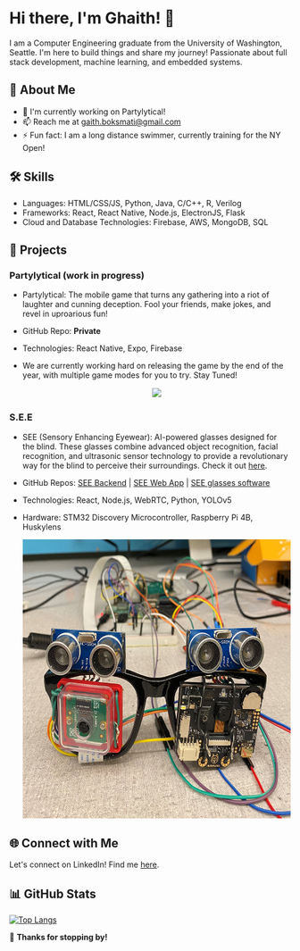 # Hi there, I'm Ghaith! 👋

I am a Computer Engineering graduate from the University of Washington, Seattle. I'm here to build things and share my journey! Passionate about full stack development, machine learning, and embedded systems.

## 🚀 About Me

- 🔭 I'm currently working on Partylytical!
- 📫 Reach me at gaith.boksmati@gmail.com
- ⚡ Fun fact: I am a long distance swimmer, currently training for the NY Open!

## 🛠️ Skills

- Languages: HTML/CSS/JS, Python, Java, C/C++, R, Verilog
- Frameworks: React, React Native, Node.js, ElectronJS, Flask
- Cloud and Database Technologies: Firebase, AWS, MongoDB, SQL

## 🚀 Projects

### Partylytical (work in progress)

- Partylytical: The mobile game that turns any gathering into a riot of laughter and cunning deception. Fool your friends, make jokes, and revel in uproarious fun!
- GitHub Repo: **Private**
- Technologies: React Native, Expo, Firebase
- We are currently working hard on releasing the game by the end of the year, with multiple game modes for you to try. Stay Tuned!
  

  <div align="center" style="margin-top: 15px; margin-bottom: 15px;">
    <img src="https://github.com/gboksm11/gboksm11/blob/main/partylytical-gameplay.gif" height="500" borderRadius="20">
  </div>

  
### S.E.E

- SEE (Sensory Enhancing Eyewear): AI-powered glasses designed for the blind. These glasses combine advanced object recognition, facial recognition, and ultrasonic sensor technology to provide a revolutionary way for the blind to perceive their surroundings. Check it out [here](https://gboksm11.github.io/SEE-Info/).
- GitHub Repos: [SEE Backend](https://github.com/gboksm11/SEE-Backend) | [SEE Web App](https://github.com/varunven/see-face-recognition) | [SEE glasses software](https://github.com/varunven/EE475Capstone)
- Technologies: React, Node.js, WebRTC, Python, YOLOv5
- Hardware: STM32 Discovery Microcontroller, Raspberry Pi 4B, Huskylens

  
  <div align="center" style="margin: 15">
    <img src="https://github.com/gboksm11/gboksm11/blob/main/see-banner.jpg" height="500" width="750">
  </div>

  
## 🌐 Connect with Me
Let's connect on LinkedIn! Find me [here](https://www.linkedin.com/in/ghaith-boksmati/).


## 📊 GitHub Stats
[![Top Langs](https://github-readme-stats.vercel.app/api/top-langs/?username=gboksm11&layout=donut-vertical)](https://github.com/anuraghazra/github-readme-stats)

 🎉 **Thanks for stopping by!**
